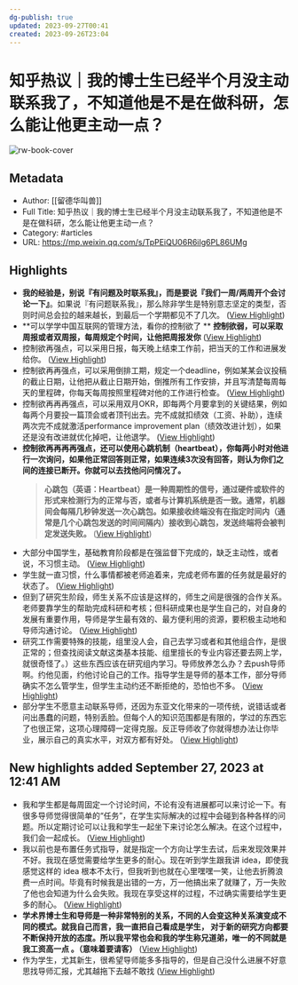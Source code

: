 ```yaml
---
dg-publish: true
updated: 2023-09-27T00:41
created: 2023-09-26T23:04
---
```

# 知乎热议｜我的博士生已经半个月没主动联系我了，不知道他是不是在做科研，怎么能让他更主动一点？

![rw-book-cover](https://mmbiz.qpic.cn/mmbiz_jpg/Tj2QTqqozsTGsxd7jVPpLuJ6qoxOUMwsY4ufD2Zq4ycXlHF5cbDPzrfPlNHakYPYx107ExmySKRjooewNYlNxw/0?wx_fmt=jpeg)

## Metadata
- Author: [[留德华叫兽]]
- Full Title: 知乎热议｜我的博士生已经半个月没主动联系我了，不知道他是不是在做科研，怎么能让他更主动一点？
- Category: #articles
- URL: https://mp.weixin.qq.com/s/TpPEiQU06R6iIg6PL86UMg

## Highlights
- **我的经验是，别说『有问题及时联系我』，而是要说『我们一周/两周开个会讨论一下』**。如果说『有问题联系我』，那么除非学生是特别意志坚定的类型，否则时间总会拉的越来越长，到最后一个学期都见不了几次。 ([View Highlight](https://read.readwise.io/read/01hba88yqam2ejm5k5518hzb1j))
- **可以学学中国互联网的管理方法，看你的控制欲了 
  **
  **控制欲弱，可以采取周报或者双周报，每周规定个时间，让他把周报发你** ([View Highlight](https://read.readwise.io/read/01hba8qcyvwmybnhhm3ykpb28b))
- 控制欲再强点，可以采用日报，每天晚上结束工作前，把当天的工作和进展发给你。 ([View Highlight](https://read.readwise.io/read/01hba8qexfz49t540nvpynwfnh))
- 控制欲再再强点，可以采用倒排工期，规定一个deadline，例如某某会议投稿的截止日期，让他把从截止日期开始，倒推所有工作安排，并且写清楚每周每天的里程碑，你每天每周按照里程碑对他的工作进行检查。 ([View Highlight](https://read.readwise.io/read/01hba8qheeez6gyvbb572eqx94))
- 控制欲再再再强点，可以采用双月OKR，即每两个月要拿到的关键结果，例如每两个月要投一篇顶会或者顶刊出去。完不成就扣绩效（工资、补助），连续两次完不成就激活performance improvement plan（绩效改进计划），如果还是没有改进就优化掉吧，让他退学。 ([View Highlight](https://read.readwise.io/read/01hba8qnqrm44yc1kks21ga5hf))
- **控制欲再再再再强点，还可以使用心跳机制（heartbeat），你每两小时对他进行一次询问，如果他正常回答则正常，如果连续3次没有回答，则认为你们之间的连接已断开。你就可以去找他问问情况了。**
  > **心跳包（英语：Heartbeat）是一种周期性的信号，通过硬件或软件的形式来检测行为的正常与否，或者与****计算机系统****是否一致。通常，机器间会每隔几秒钟发送一次心跳包。如果接收终端没有在指定时间内（通常是几个心跳包发送的时间间隔内）接收到心跳包，发送终端将会被判定发送失败。** ([View Highlight](https://read.readwise.io/read/01hba8qvrzmtbvmqrj00ak82zm))
- 大部分中国学生，基础教育阶段都是在强监督下完成的，缺乏主动性，或者说，不习惯主动。 ([View Highlight](https://read.readwise.io/read/01hba8r6xjkrgb6qacagvq20fj))
- 学生就一直习惯，什么事情都被老师追着来，完成老师布置的任务就是最好的状态了。 ([View Highlight](https://read.readwise.io/read/01hba8r9xetxtfnt7knpgxecyj))
- 但到了研究生阶段，师生关系不应该是这样的，师生之间是很强的合作关系。老师要靠学生的帮助完成科研和考核；但科研成果也是学生自己的，对自身的发展有重要作用，导师是学生最有效的、最方便利用的资源，要积极主动地和导师沟通讨论。 ([View Highlight](https://read.readwise.io/read/01hba8rhwzrstjt1xac8kph1an))
- 研究工作需要特殊的技能，组里没人会，自己去学习或者和其他组合作，是很正常的；但查找阅读文献这类基本技能、组里擅长的专业内容还要去网上学，就很奇怪了。）这些东西应该在研究组内学习。导师放养怎么办？去push导师啊。约他见面，约他讨论自己的工作。指导学生是导师的基本工作，部分导师确实不怎么管学生，但学生主动约还不断拒绝的，恐怕也不多。 ([View Highlight](https://read.readwise.io/read/01hba8s6k3cw56346tya2yzm2h))
- 部分学生不愿意主动联系导师，还因为东亚文化带来的一项传统，说错话或者问出愚蠢的问题，特别丢脸。但每个人的知识范围都是有限的，学过的东西忘了也很正常，这项心理障碍一定得克服。反正导师收了你就得想办法让你毕业，展示自己的真实水平，对双方都有好处。 ([View Highlight](https://read.readwise.io/read/01hba8sdae9tdfbc0wssvbwsk4))
## New highlights added September 27, 2023 at 12:41 AM
- 我和学生都是每周固定一个讨论时间，不论有没有进展都可以来讨论一下。有很多导师觉得很简单的“任务”，在学生实际解决的过程中会碰到各种各样的问题。所以定期讨论可以让我和学生一起坐下来讨论怎么解决。在这个过程中，我们会一起成长。 ([View Highlight](https://read.readwise.io/read/01hbaebn48ht68tmgssg139qww))
- 我以前也是布置任务式指导，就是指定一个方向让学生去试，后来发现效果并不好。我现在感觉需要给学生更多的耐心。现在听到学生跟我讲 idea，即使我感觉这样的 idea 根本不太行，但我听到也就在心里嘿嘿一笑，让他去折腾浪费一点时间。毕竟有时候我是出错的一方，万一他搞出来了就赚了，万一失败了他也会知道为什么会失败。我现在享受这样的过程，不过确实需要给学生更多的耐心。 ([View Highlight](https://read.readwise.io/read/01hbaeby7mxvhmjrs1h55nsnmk))
- **学术界博士生和导师是一种非常特别的关系，不同的人会变这种关系演变成不同的模式。就我自己而言，我一直把自己看成是学生， 对于新的研究方向都要不断保持开放的态度。所以我平常也会和我的学生称兄道弟，唯一的不同就是我工资高一点 。（意味着要请客）** ([View Highlight](https://read.readwise.io/read/01hbaecf6k2psfr7m1e25pndv0))
- 作为学生，尤其新生，很希望导师能多多指导的，但是自己没什么进展不好意思找导师汇报，尤其越拖下去越不敢找 ([View Highlight](https://read.readwise.io/read/01hbaefwjcjp85xh4hqryet6p4))
